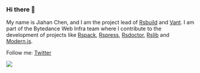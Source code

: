 ### Hi there 👋

My name is Jiahan Chen, and I am the project lead of [Rsbuild](https://github.com/web-infra-dev/rsbuild) and [Vant](https://github.com/youzan/vant). I am part of the Bytedance Web Infra team where I contribute to the development of projects like [Rspack](https://github.com/web-infra-dev/rspack), [Rspress](https://github.com/web-infra-dev/rspress), [Rsdoctor](https://github.com/web-infra-dev/rsdoctor), [Rslib](https://github.com/web-infra-dev/rslib) and [Modern.js](https://github.com/web-infra-dev/modern.js).

Follow me: [Twitter](https://x.com/jait_chen)

<img src="https://github-readme-stats.vercel.app/api?username=chenjiahan&show_icons=true&text_color=24292e&bg_color=ffffff&hide_title=true">
